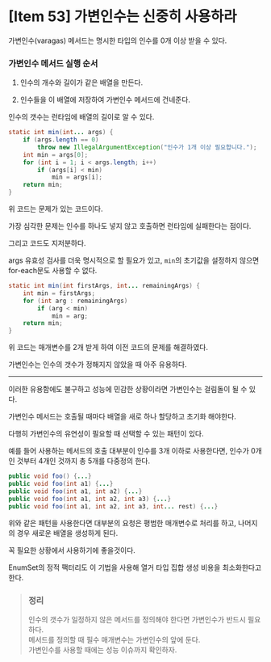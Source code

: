 # [Item 53] 가변인수는 신중히 사용하라

가변인수(varagas) 메서드는 명시한 타입의 인수를 0개 이상 받을 수 있다. 

### 가변인수 메서드 실행 순서

1. 인수의 개수와 길이가 같은 배열을 만든다.

2. 인수들을 이 배열에 저장하여 가변인수 메서드에 건네준다.


인수의 갯수는 런타임에 배열의 길이로 알 수 있다.

```java
static int min(int... args) {
    if (args.length == 0)
        throw new IllegalArgumentException("인수가 1개 이상 필요합니다.");
    int min = args[0];
    for (int i = 1; i < args.length; i++)
        if (args[i] < min)
            min = args[i];
    return min;
}
```
위 코드는 문제가 있는 코드이다.

가장 심각한 문제는 인수를 하나도 넣지 않고 호출하면 런타임에 실패한다는 점이다.

그리고 코드도 지저분하다.

args 유효성 검사를 더욱 명시적으로 할 필요가 있고, `min`의 초기값을 설정하지 않으면 for-each문도 사용할 수 없다.

```java
static int min(int firstArgs, int... remainingArgs) {
    int min = firstArgs;
    for (int arg : remainingArgs)
        if (arg < min)
            min = arg;
    return min;
}
```

위 코드는 매개변수를 2개 받게 하여 이전 코드의 문제를 해결하였다.

가변인수는 인수의 갯수가 정해지지 않았을 때 아주 유용하다.

---

이러한 유용함에도 불구하고 성능에 민감한 상황이라면 가변인수는 걸림돌이 될 수 있다. 

가변인수 메서드는 호출될 때마다 배열을 새로 하나 할당하고 초기화 해야한다.

다행히 가변인수의 유연성이 필요할 때 선택할 수 있는 패턴이 있다.

예를 들어 사용하는 메서드의 호출 대부분이 인수를 3개 이하로 사용한다면, 인수가 0개인 것부터 4개인 것까지 총 5개를 다중정의 한다.

```java
public void foo() {...}
public void foo(int a1) {...}
public void foo(int a1, int a2) {...}
public void foo(int a1, int a2, int a3) {...}
public void foo(int a1, int a2, int a3, int... rest) {...}
```

위와 같은 패턴을 사용한다면 대부분의 요청은 평범한 매개변수로 처리를 하고, 나머지의 경우 새로운 배열을 생성하게 된다.

꼭 필요한 상황에서 사용하기에 좋을것이다.

EnumSet의 정적 팩터리도 이 기법을 사용해 열거 타입 집합 생성 비용을 최소화한다고 한다.

> ### 정리
> 
> 인수의 갯수가 일정하지 않은 메서드를 정의해야 한다면 가변인수가 반드시 필요하다.    
> 메서드를 정의할 때 필수 매개변수는 가변인수의 앞에 둔다.    
> 가변인수를 사용할 때에는 성능 이슈까지 확인하자.    
